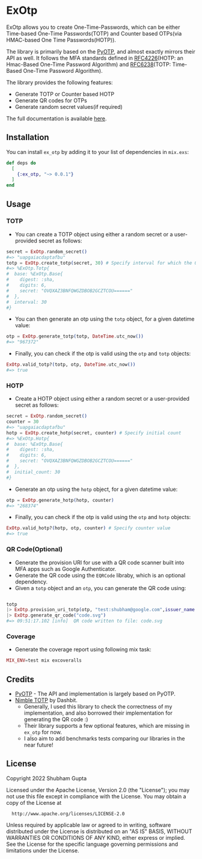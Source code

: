 # ExOtp

ExOtp allows you to create One-Time-Passwords, which can be either Time-based One-Time Passwords(TOTP) and Counter based OTPs(via HMAC-based One Time Passwords(HOTP)). 

The library is primarily based on the [PyOTP](https://github.com/pyauth/pyotp), and almost exactly mirrors their API as well. It follows the MFA standards defined in [RFC4226](https://datatracker.ietf.org/doc/html/rfc4226)(HOTP: an Hmac-Based One-Time Password Algorithm) and [RFC6238](https://datatracker.ietf.org/doc/html/rfc6238)(TOTP: Time-Based One-Time Password Algorithm).

The library provides the following features:

- Generate TOTP or Counter based HOTP
- Generate QR codes for OTPs
- Generate random secret values(if required)

The full documentation is available [here](https://hexdocs.pm/ex_otp/).

## Installation

You can install `ex_otp` by adding it to your list of dependencies in `mix.exs`:

```elixir
def deps do
  [
    {:ex_otp, "~> 0.0.1"}
  ]
end
```

## Usage

### TOTP

- You can create a TOTP object using either a random secret or  a user-provided secret as follows:
```elixir
secret = ExOtp.random_secret()
#=> "uapgaiacdaptafbu"
totp = ExOtp.create_totp(secret, 30) # Specify interval for which the OTP will be valid.
#=> %ExOtp.Totp{
#  base: %ExOtp.Base{
#    digest: :sha,
#    digits: 6,
#    secret: "OVQXAZ3BNFQWGZDBOB2GCZTCOU======"
#  },
#  interval: 30
#}
```

- You can then generate an otp using the `totp` object, for a given datetime value:
```elixir
otp = ExOtp.generate_totp(totp, DateTime.utc_now())
#=> "967372"
```

- Finally, you can check if the otp is valid using the `otp` and `totp` objects:

```elixir
ExOtp.valid_totp?(totp, otp, DateTime.utc_now())
#=> true
```

### HOTP

- Create a HOTP object using either a random secret or  a user-provided secret as follows:
```elixir
secret = ExOtp.random_secret()
counter = 30
#=> "uapgaiacdaptafbu"
hotp = ExOtp.create_hotp(secret, counter) # Specify initial count 
#=> %ExOtp.Hotp{
#  base: %ExOtp.Base{
#    digest: :sha,
#    digits: 6,
#    secret: "OVQXAZ3BNFQWGZDBOB2GCZTCOU======"
#  },
#  initial_count: 30
#}
```

- Generate an otp using the `hotp` object, for a given datetime value:
```elixir
otp = ExOtp.generate_hotp(hotp, counter)
#=> "268374"
```

- Finally, you can check if the otp is valid using the `otp` and `hotp` objects:

```elixir
ExOtp.valid_hotp?(hotp, otp, counter) # Specify counter value
#=> true
```

### QR Code(Optional)

- Generate the provision URI for use with a QR code scanner built into MFA apps such as Google Authenticator.
- Generate the QR code using the `EQRCode` libraby, which is an optional dependency.
- Given a `totp` object and an `otp`, you can generate the QR code using:

```elixir

totp
|> ExOtp.provision_uri_totp(otp, "test:shubham@google.com",issuer_name: "test")
|> ExOtp.generate_qr_code("code.svg")
#=> 09:51:17.102 [info]  QR code written to file: code.svg
```

### Coverage

- Generate the coverage report using following mix task:
```elixir
MIX_ENV=test mix excoveralls
```

## Credits
- [PyOTP](https://github.com/pyauth/pyotp) - The API and implementation is largely based on PyOTP.
- [Nimble TOTP](https://github.com/dashbitco/nimble_totp) by Dashbit.
    - Generally, I used this library to check the correctness of my implementation, and also borrowed their implementation for generating the QR code :) 
    - Their library supports a few optional features, which are missing in `ex_otp` for now.
    - I also aim to add benchmarks tests comparing our libraries in the near future!

## License

Copyright 2022 Shubham Gupta

  Licensed under the Apache License, Version 2.0 (the "License");
  you may not use this file except in compliance with the License.
  You may obtain a copy of the License at

      http://www.apache.org/licenses/LICENSE-2.0

  Unless required by applicable law or agreed to in writing, software
  distributed under the License is distributed on an "AS IS" BASIS,
  WITHOUT WARRANTIES OR CONDITIONS OF ANY KIND, either express or implied.
  See the License for the specific language governing permissions and
  limitations under the License.
